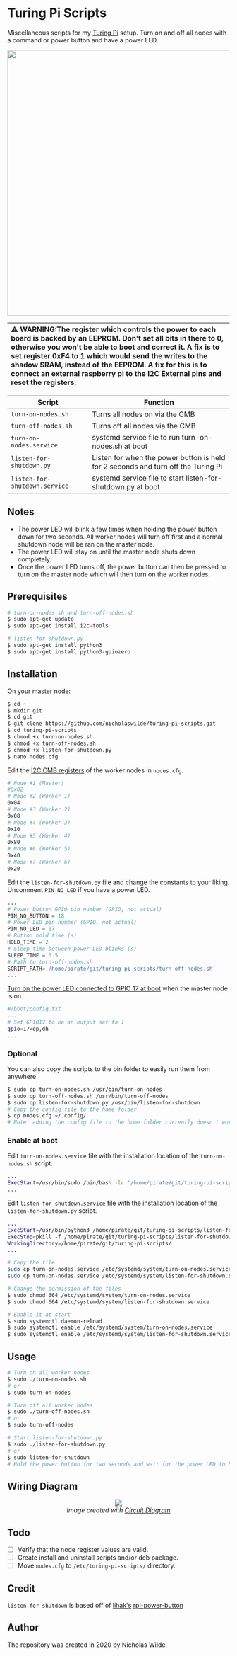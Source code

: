 # Turing Pi Scripts
Miscellaneous scripts for my [Turing Pi](https://turingpi.com/) setup. Turn on and off all nodes with a command or power button and have a power LED.

<p align="center"><img src="https://github.com/nicholaswilde/turing-pi-scripts/raw/develop/images/turing-pi.jpg" width="600"></p>

| :warning: **WARNING**:The register which controls the power to each board is backed by an EEPROM. Don't set all bits in there to 0, otherwise you won't be able to boot and correct it. A fix is to set register 0xF4 to 1 which would send the writes to the shadow SRAM, instead of the EEPROM. A fix for this is to connect an external raspberry pi to the I2C External pins and reset the registers. |
| :-- |

| Script | Function |
| --- | --- |
| `turn-on-nodes.sh` | Turns all nodes on via the CMB |
| `turn-off-nodes.sh` | Turns off all nodes via the CMB |
| `turn-on-nodes.service` | systemd service file to run turn-on-nodes.sh at boot |
| `listen-for-shutdown.py` | Listen for when the power button is held for 2 seconds and turn off the Turing Pi |
| `listen-for-shutdown.service` | systemd service file to start listen-for-shutdown.py at boot |

## Notes
- The power LED will blink a few times when holding the power button down for two seconds. All worker nodes will turn off first and a normal shutdown node will be ran on the master node.
- The power LED will stay on until the master node shuts down completely. 
- Once the power LED turns off, the power button can then be pressed to turn on the master node which will then turn on the worker nodes.

## Prerequisites
```bash
# turn-on-nodes.sh and turn-off-nodes.sh
$ sudo apt-get update
$ sudo apt-get install i2c-tools

# listen-for-shutdown.py
$ sudo apt-get install python3
$ sudo apt-get install python3-gpiozero
```

## Installation
On your master node:
```bash
$ cd ~
$ mkdir git
$ cd git
$ git clone https://github.com/nicholaswilde/turing-pi-scripts.git
$ cd turing-pi-scripts
$ chmod +x turn-on-nodes.sh
$ chmod +x turn-off-nodes.sh
$ chmod +x listen-for-shutdown.py
$ nano nodes.cfg
```
Edit the [I2C CMB registers](https://docs.turingpi.com/turing_pi/children/i2c_cluster_bus/#power-management) of the worker nodes in `nodes.cfg`.
```bash
# Node #1 (Master)
#0x02
# Node #2 (Worker 1)
0x04
# Node #3 (Worker 2)
0x08
# Node #4 (Worker 3)
0x10
# Node #5 (Worker 4)
0x80
# Node #6 (Worker 5)
0x40
# Node #7 (Worker 6)
0x20
```

Edit the `listen-for-shutdown.py` file and change the constants to your liking. Uncomment `PIN_NO_LED` if you have a power LED.
```python
...
# Power button GPIO pin number (GPIO, not actual)
PIN_NO_BUTTON = 18
# Power LED pin number (GPIO, not actual)
PIN_NO_LED = 17
# Button hold time (s)
HOLD_TIME = 2
# Sleep time between power LED blinks (s)
SLEEP_TIME = 0.5
# Path to turn-off-nodes.sh
SCRIPT_PATH='/home/pirate/git/turing-pi-scripts/turn-off-nodes.sh'
...
```
[Turn on the power LED connected to GPIO 17 at boot](https://www.raspberrypi.org/documentation/configuration/config-txt/gpio.md) when the master node is on.

```bash
#/boot/config.txt
...
# Set GPIO17 to be an output set to 1
gpio=17=op,dh
...
```

### Optional
You can also copy the scripts to the bin folder to easily run them from anywhere
```bash
$ sudo cp turn-on-nodes.sh /usr/bin/turn-on-nodes
$ sudo cp turn-off-nodes.sh /usr/bin/turn-off-nodes
$ sudo cp listen-for-shutdown.py /usr/bin/listen-for-shutdown
# Copy the config file to the home folder
$ cp nodes.cfg ~/.config/
# Note: adding the config file to the home folder currently doesn't work with listen-for-shutdown.py
```

### Enable at boot
Edit `turn-on-nodes.service` file with the installation location of the `turn-on-nodes.sh` script.
```bash
...
ExecStart=/usr/bin/sudo /bin/bash -lc '/home/pirate/git/turing-pi-scripts/turn-on-nodes.sh'
...
```
Edit `listen-for-shutdown.service` file with the installation location of the `listen-for-shutdown.py` script.
```bash
...
ExecStart=/usr/bin/python3 /home/pirate/git/turing-pi-scripts/listen-for-shutdown.py
ExecStop=pkill -f /home/pirate/git/turing-pi-scripts/listen-for-shutdown.py
WorkingDirectory=/home/pirate/git/turing-pi-scripts/
...
```
```bash
# Copy the file
sudo cp turn-on-nodes.service /etc/systemd/system/turn-on-nodes.service
sudo cp turn-on-nodes.service /etc/systemd/system/listen-for-shutdown.service

# Change the permission of the files
$ sudo chmod 664 /etc/systemd/system/turn-on-nodes.service
$ sudo chmod 664 /etc/systemd/system/listen-for-shutdown.service

# Enable it at start
$ sudo systemctl daemon-reload
$ sudo systemctl enable /etc/systemd/system/turn-on-nodes.service
$ sudo systemctl enable /etc/systemd/system/listen-for-shutdown.service
```

## Usage
```bash
# Turn on all worker nodes
$ sudo ./turn-on-nodes.sh
# or
$ sudo turn-on-nodes

# Turn off all worker nodes
$ sudo ./turn-off-nodes.sh
# or
$ sudo turn-off-nodes

# Start listen-for-shutdown.py
$ sudo ./listen-for-shutdown.py
# or
$ sudo listen-for-shutdown
# Hold the power button for two seconds and wait for the power LED to blink
```

## Wiring Diagram
<p align="center"><img src="https://github.com/nicholaswilde/turing-pi-scripts/raw/develop/images/pinout.png">
<br>
  <em>Image created with <a href="https://www.circuit-diagram.org/">Circuit Diagram</a></em>
</p>

## Todo
- [ ] Verify that the node register values are valid.
- [ ] Create install and uninstall scripts and/or deb package.
- [ ] Move `nodes.cfg` to `/etc/turing-pi-scripts/` directory.

## Credit
`listen-for-shutdown` is based off of [lihak's](https://github.com/lihak) [rpi-power-button](https://github.com/lihak/rpi-power-button)

## Author
The repository was created in 2020 by Nicholas Wilde.
